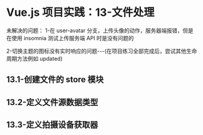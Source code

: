 # Vue.js 项目实践：13-文件处理

未解决的问题：
1-在 user-avatar 分支，上传头像的动作，服务器端报错，但是在使用 insomnia 测试上传服务端 API 时是没有问题的

2-切换主题的图标没有实时响应的问题---(在项目练习全部完成后，尝试其他生命周期方法例如 updated)

## 13.1-创建文件的 store 模块

## 13.2-定义文件源数据类型

## 13.3-定义拍摄设备获取器
